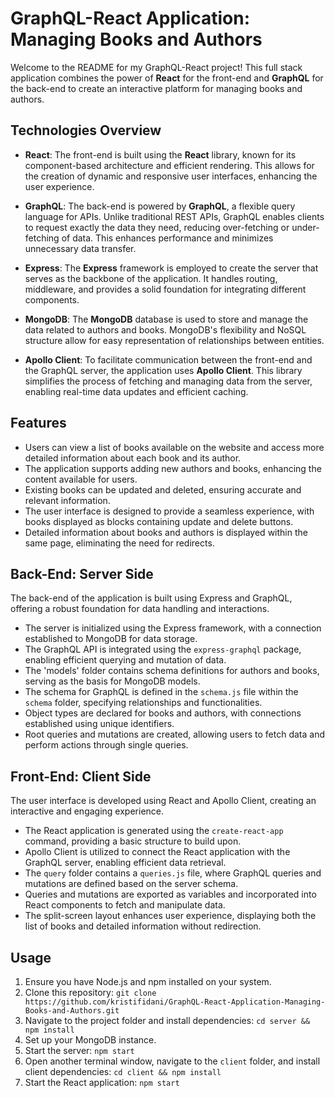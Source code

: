 # GraphQL-React Application: Managing Books and Authors

Welcome to the README for my GraphQL-React project! This full stack application combines the power of **React** for the front-end and **GraphQL** for the back-end to create an interactive platform for managing books and authors.

## Technologies Overview

- **React**: The front-end is built using the **React** library, known for its component-based architecture and efficient rendering. This allows for the creation of dynamic and responsive user interfaces, enhancing the user experience.

- **GraphQL**: The back-end is powered by **GraphQL**, a flexible query language for APIs. Unlike traditional REST APIs, GraphQL enables clients to request exactly the data they need, reducing over-fetching or under-fetching of data. This enhances performance and minimizes unnecessary data transfer.

- **Express**: The **Express** framework is employed to create the server that serves as the backbone of the application. It handles routing, middleware, and provides a solid foundation for integrating different components.

- **MongoDB**: The **MongoDB** database is used to store and manage the data related to authors and books. MongoDB's flexibility and NoSQL structure allow for easy representation of relationships between entities.

- **Apollo Client**: To facilitate communication between the front-end and the GraphQL server, the application uses **Apollo Client**. This library simplifies the process of fetching and managing data from the server, enabling real-time data updates and efficient caching.

## Features

- Users can view a list of books available on the website and access more detailed information about each book and its author.
- The application supports adding new authors and books, enhancing the content available for users.
- Existing books can be updated and deleted, ensuring accurate and relevant information.
- The user interface is designed to provide a seamless experience, with books displayed as blocks containing update and delete buttons.
- Detailed information about books and authors is displayed within the same page, eliminating the need for redirects.

## Back-End: Server Side

The back-end of the application is built using Express and GraphQL, offering a robust foundation for data handling and interactions.

- The server is initialized using the Express framework, with a connection established to MongoDB for data storage.
- The GraphQL API is integrated using the `express-graphql` package, enabling efficient querying and mutation of data.
- The 'models' folder contains schema definitions for authors and books, serving as the basis for MongoDB models.
- The schema for GraphQL is defined in the `schema.js` file within the `schema` folder, specifying relationships and functionalities.
- Object types are declared for books and authors, with connections established using unique identifiers.
- Root queries and mutations are created, allowing users to fetch data and perform actions through single queries.

## Front-End: Client Side

The user interface is developed using React and Apollo Client, creating an interactive and engaging experience.

- The React application is generated using the `create-react-app` command, providing a basic structure to build upon.
- Apollo Client is utilized to connect the React application with the GraphQL server, enabling efficient data retrieval.
- The `query` folder contains a `queries.js` file, where GraphQL queries and mutations are defined based on the server schema.
- Queries and mutations are exported as variables and incorporated into React components to fetch and manipulate data.
- The split-screen layout enhances user experience, displaying both the list of books and detailed information without redirection.

## Usage

1. Ensure you have Node.js and npm installed on your system.
2. Clone this repository: `git clone https://github.com/kristifidani/GraphQL-React-Application-Managing-Books-and-Authors.git`
3. Navigate to the project folder and install dependencies: `cd server && npm install`
4. Set up your MongoDB instance.
5. Start the server: `npm start`
6. Open another terminal window, navigate to the `client` folder, and install client dependencies: `cd client && npm install`
7. Start the React application: `npm start`
